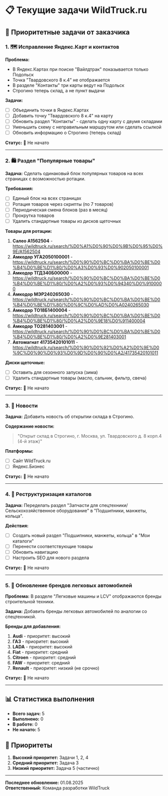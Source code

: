 # 📋 Текущие задачи WildTruck.ru

## 🎯 Приоритетные задачи от заказчика

### 1. 🗺️ Исправление Яндекс.Карт и контактов

**Проблема:**

- В Яндекс.Картах при поиске "Вайлдтрак" показывается только Подольск
- Точка "Твардовского 8 к.4" не отображается
- В разделе "Контакты" три карты ведут на Подольск
- Строгино теперь склад, а не пункт выдачи

**Задачи:**

- [ ] Объединить точки в Яндекс.Картах
- [ ] Добавить точку "Твардовского 8 к.4" на карту
- [ ] Обновить раздел "Контакты" - сделать одну карту с двумя складами
- [ ] Уменьшить схему с неправильным маршрутом или сделать ссылкой
- [ ] Обновить информацию о Строгино (теперь склад)

**Статус:** 🔴 Не начато

---

### 2. 🛍️ Раздел "Популярные товары"

**Задача:**
Сделать одинаковый блок популярных товаров на всех страницах с возможностью ротации.

**Требования:**

- [ ] Единый блок на всех страницах
- [ ] Ротация товаров через скрипты (по 7 товаров)
- [ ] Периодическая смена блоков (раз в месяц)
- [ ] Прокрутка товаров
- [ ] Удалить стандартные товары из дисков щеточных

**Товары для ротации:**

1. **Салео A1562504** - https://wildtruck.ru/search/%D0%A1%D0%90%D0%9B%D0%95%D0%9E/A1562504
2. **Амкодор УГА2050100001** - https://wildtruck.ru/search/%D0%90%D0%BC%D0%BA%D0%BE%D0%B4%D0%BE%D1%80/%D0%A3%D0%93%D0%902050100001
3. **Амкодор ТГД340Б00000** - https://wildtruck.ru/search/%D0%90%D0%BC%D0%BA%D0%BE%D0%B4%D0%BE%D1%80/%D0%A2%D0%93%D0%94340%D0%9100000
4. **Амкодор МЭР240265030** - https://wildtruck.ru/search/%D0%90%D0%BC%D0%BA%D0%BE%D0%B4%D0%BE%D1%80/%D0%9C%D0%AD%D0%A0240265030
5. **Амкодор ТО18Б1400004** - https://wildtruck.ru/search/%D0%90%D0%BC%D0%BA%D0%BE%D0%B4%D0%BE%D1%80/%D0%A2%D0%9E18%D0%911400004
6. **Амкодор ТО281403001** - https://wildtruck.ru/search/%D0%90%D0%BC%D0%BA%D0%BE%D0%B4%D0%BE%D1%80/%D0%A2%D0%9E281403001
7. **Автомагнат 41735420101011** - https://wildtruck.ru/search/%D0%90%D0%92%D0%A2%D0%9E%D0%9C%D0%90%D0%93%D0%9D%D0%90%D0%A2/41735420101011

**Диски щеточные:**

- [ ] Оставить для сезонного запуска (зима)
- [ ] Удалить стандартные товары (масло, сальник, фильтр, свеча)

**Статус:** 🔴 Не начато

---

### 3. 📰 Новости

**Задача:**
Добавить новость об открытии склада в Строгино.

**Содержание новости:**

> "Открыт склад в Строгино, г. Москва, ул. Твардовского д. 8 корп.4 (4-й этаж)"

**Платформы:**

- [ ] Сайт WildTruck.ru
- [ ] Яндекс.Бизнес

**Статус:** 🔴 Не начато

---

### 4. 🔧 Реструктуризация каталогов

**Задача:**
Переделать раздел "Запчасти для спецтехники/Сельскохозяйственное оборудование" в "Подшипники, манжеты, кольца".

**Действия:**

- [ ] Создать новый раздел "Подшипники, манжеты, кольца" в "Мои каталоги"
- [ ] Перенести соответствующие товары
- [ ] Обновить навигацию
- [ ] Настроить SEO для нового раздела

**Статус:** 🔴 Не начато

---

### 5. 🚗 Обновление брендов легковых автомобилей

**Проблема:**
В разделе "Легковые машины и LCV" отображаются бренды строительной техники.

**Задача:**
Добавить бренды легковых автомобилей по аналогии со спецтехникой.

**Бренды для добавления:**

1. **Audi** - приоритет: высокий
2. **ГАЗ** - приоритет: высокий
3. **LADA** - приоритет: высокий
4. **Fiat** - приоритет: средний
5. **Citroen** - приоритет: средний
6. **FAW** - приоритет: средний
7. **Renault** - приоритет: низкий (не срочно)

**Статус:** 🔴 Не начато

---

## 📊 Статистика выполнения

- **Всего задач:** 5
- **Выполнено:** 0
- **В работе:** 0
- **Не начато:** 5

## 🎯 Приоритеты

1. **Высокий приоритет:** Задачи 1, 2, 4
2. **Средний приоритет:** Задача 3
3. **Низкий приоритет:** Задача 5 (частично)

---

**Последнее обновление:** 01.08.2025  
**Ответственный:** Команда разработки WildTruck
